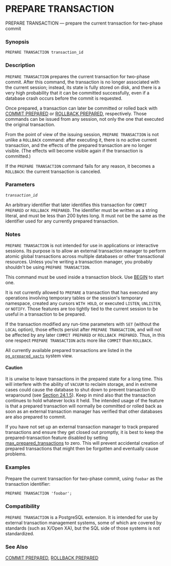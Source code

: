 # PREPARE TRANSACTION

PREPARE TRANSACTION — prepare the current transaction for two-phase commit

### Synopsis

```text
PREPARE TRANSACTION transaction_id
```

### Description

`PREPARE TRANSACTION` prepares the current transaction for two-phase commit. After this command, the transaction is no longer associated with the current session; instead, its state is fully stored on disk, and there is a very high probability that it can be committed successfully, even if a database crash occurs before the commit is requested.

Once prepared, a transaction can later be committed or rolled back with [COMMIT PREPARED](https://www.postgresql.org/docs/13/sql-commit-prepared.html) or [ROLLBACK PREPARED](https://www.postgresql.org/docs/13/sql-rollback-prepared.html), respectively. Those commands can be issued from any session, not only the one that executed the original transaction.

From the point of view of the issuing session, `PREPARE TRANSACTION` is not unlike a `ROLLBACK` command: after executing it, there is no active current transaction, and the effects of the prepared transaction are no longer visible. \(The effects will become visible again if the transaction is committed.\)

If the `PREPARE TRANSACTION` command fails for any reason, it becomes a `ROLLBACK`: the current transaction is canceled.

### Parameters

_`transaction_id`_

An arbitrary identifier that later identifies this transaction for `COMMIT PREPARED` or `ROLLBACK PREPARED`. The identifier must be written as a string literal, and must be less than 200 bytes long. It must not be the same as the identifier used for any currently prepared transaction.

### Notes

`PREPARE TRANSACTION` is not intended for use in applications or interactive sessions. Its purpose is to allow an external transaction manager to perform atomic global transactions across multiple databases or other transactional resources. Unless you're writing a transaction manager, you probably shouldn't be using `PREPARE TRANSACTION`.

This command must be used inside a transaction block. Use [BEGIN](https://www.postgresql.org/docs/13/sql-begin.html) to start one.

It is not currently allowed to `PREPARE` a transaction that has executed any operations involving temporary tables or the session's temporary namespace, created any cursors `WITH HOLD`, or executed `LISTEN`, `UNLISTEN`, or `NOTIFY`. Those features are too tightly tied to the current session to be useful in a transaction to be prepared.

If the transaction modified any run-time parameters with `SET` \(without the `LOCAL` option\), those effects persist after `PREPARE TRANSACTION`, and will not be affected by any later `COMMIT PREPARED` or `ROLLBACK PREPARED`. Thus, in this one respect `PREPARE TRANSACTION` acts more like `COMMIT` than `ROLLBACK`.

All currently available prepared transactions are listed in the [`pg_prepared_xacts`](https://www.postgresql.org/docs/13/view-pg-prepared-xacts.html) system view.

#### Caution

It is unwise to leave transactions in the prepared state for a long time. This will interfere with the ability of `VACUUM` to reclaim storage, and in extreme cases could cause the database to shut down to prevent transaction ID wraparound \(see [Section 24.1.5](https://www.postgresql.org/docs/13/routine-vacuuming.html#VACUUM-FOR-WRAPAROUND)\). Keep in mind also that the transaction continues to hold whatever locks it held. The intended usage of the feature is that a prepared transaction will normally be committed or rolled back as soon as an external transaction manager has verified that other databases are also prepared to commit.

If you have not set up an external transaction manager to track prepared transactions and ensure they get closed out promptly, it is best to keep the prepared-transaction feature disabled by setting [max\_prepared\_transactions](https://www.postgresql.org/docs/13/runtime-config-resource.html#GUC-MAX-PREPARED-TRANSACTIONS) to zero. This will prevent accidental creation of prepared transactions that might then be forgotten and eventually cause problems.

### Examples

Prepare the current transaction for two-phase commit, using `foobar` as the transaction identifier:

```text
PREPARE TRANSACTION 'foobar';
```

### Compatibility

`PREPARE TRANSACTION` is a PostgreSQL extension. It is intended for use by external transaction management systems, some of which are covered by standards \(such as X/Open XA\), but the SQL side of those systems is not standardized.

### See Also

[COMMIT PREPARED](https://www.postgresql.org/docs/13/sql-commit-prepared.html), [ROLLBACK PREPARED](https://www.postgresql.org/docs/13/sql-rollback-prepared.html)


